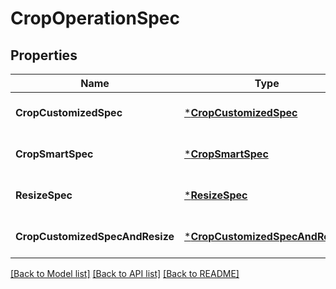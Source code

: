 # CropOperationSpec

## Properties
Name | Type | Description | Notes
------------ | ------------- | ------------- | -------------
**CropCustomizedSpec** | [***CropCustomizedSpec**](crop_customized_spec.md) |  | [optional] [default to null]
**CropSmartSpec** | [***CropSmartSpec**](crop_smart_spec.md) |  | [optional] [default to null]
**ResizeSpec** | [***ResizeSpec**](resize_spec.md) |  | [optional] [default to null]
**CropCustomizedSpecAndResize** | [***CropCustomizedSpecAndResize**](crop_customized_spec_and_resize.md) |  | [optional] [default to null]

[[Back to Model list]](../README.md#documentation-for-models) [[Back to API list]](../README.md#documentation-for-api-endpoints) [[Back to README]](../README.md)


